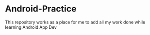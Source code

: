 # Android-Practice
This repository works as a place for me to add all my work done while learning Android App Dev
